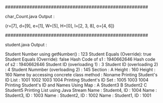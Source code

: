 #####################################################

char_Count.java Output :

{r=[7], d=[9], e=[1], W=[5], H=[0], l=[2, 3, 8], o=[4, 6]}

#####################################################

student.java Output :

Student Number using getNumber() : 123
Student Equals (Override): true
Student Equals (Override): false
Hash Code of s1 : 1940662646
Hash code of s2 : 1940662646
Student ID (overloading 1) : 3
Student ID (overloading 2) : 4
Student Nummber (overloading 2) : 145
Section : A
Height : 160
Height : 160
Name by accessing concrete class method : Noname
Printing Student's ID List :
1001
1002
1003
1004
Printing Student's ID Set :
1005
1003
1004
Printing Student's ID and Names Using Map :
A Student3
B Student2
C Student5
Printing List using Java Stream
Name : Student4, ID : 1004
Name : Student3, ID : 1003
Name : Student2, ID : 1002
Name : Student1, ID : 1001
